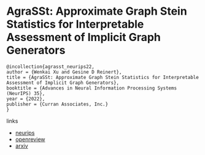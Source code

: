 # AgraSSt: Approximate Graph Stein Statistics for Interpretable Assessment of Implicit Graph Generators

```
@incollection{agrasst_neurips22,
author = {Wenkai Xu and Gesine D Reinert},
title = {AgraSSt: Approximate Graph Stein Statistics for Interpretable Assessment of Implicit Graph Generators},
booktitle = {Advances in Neural Information Processing Systems (NeurIPS) 35},
year = {2022},
publisher = {Curran Associates, Inc.}
}
```

links
- [neurips](https://nips.cc/Conferences/2022/Schedule?showEvent=54337)
- [openreview](https://openreview.net/forum?id=_7bphw9JosH)
- [arxiv](https://arxiv.org/abs/2203.03673)
